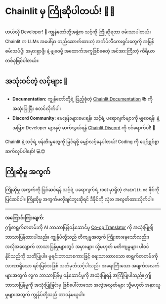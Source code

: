 <!--
CO_OP_TRANSLATOR_METADATA:
{
  "original_hash": "c49526c7abc56b0b5f1e835c1739f18e",
  "translation_date": "2025-08-30T10:45:19+00:00",
  "source_file": "11-agentic-protocols/code_samples/github-mcp/chainlit.md",
  "language_code": "my"
}
-->
# Chainlit မှ ကြိုဆိုပါတယ်! 🚀🤖

ဟယ်လို Developer! 👋 ကျွန်တော်တို့အဖွဲ့က သင့်ကို ကြိုဆိုရတာ ဝမ်းသာပါတယ်။ Chainlit က LLMs အပေါ်မှာ တည်ဆောက်ထားတဲ့ အက်ပ်လီကေးရှင်းတွေကို အမြန်စမ်းသပ်ဖို့၊ အမှားရှာဖို့၊ နဲ့ မျှဝေဖို့ အထောက်အကူဖြစ်စေတဲ့ အင်အားကြီးတဲ့ ကိရိယာတစ်ခုဖြစ်ပါတယ်။

## အသုံးဝင်တဲ့ လင့်များ 🔗

- **Documentation:** ကျွန်တော်တို့ရဲ့ ပြည့်စုံတဲ့ [Chainlit Documentation](https://docs.chainlit.io) 📚 ကို အသုံးပြုပြီး စတင်လိုက်ပါ။
- **Discord Community:** မေးခွန်းများမေးရန်၊ သင့်ရဲ့ ပရောဂျက်များကို မျှဝေရန်၊ နဲ့ အခြား Developer များနှင့် ဆက်သွယ်ရန် [Chainlit Discord](https://discord.gg/k73SQ3FyUh) ကို ဝင်ရောက်ပါ! 💬

Chainlit နဲ့ သင့်ရဲ့ ဖန်တီးမှုတွေကို မြင်ရဖို့ မျှော်လင့်နေပါတယ်! Coding ကို ပျော်ရွှင်စွာ ဆက်လုပ်ပါနော်! 💻😊

## ကြိုဆိုမှု အကွက်

ကြိုဆိုမှု အကွက်ကို ပြင်ဆင်ရန် သင့်ရဲ့ ပရောဂျက်ရဲ့ root မှာရှိတဲ့ `chainlit.md` ဖိုင်ကို ပြင်ဆင်ပါ။ ကြိုဆိုမှု အကွက်မလိုချင်ဘူးဆိုရင် ဒီဖိုင်ကို လုံးဝ အလွတ်ထားလိုက်ပါ။

---

**အကြောင်းကြားချက်**:  
ဤစာရွက်စာတမ်းကို AI ဘာသာပြန်ဝန်ဆောင်မှု [Co-op Translator](https://github.com/Azure/co-op-translator) ကို အသုံးပြု၍ ဘာသာပြန်ထားပါသည်။ ကျွန်ုပ်တို့သည် တိကျမှုအတွက် ကြိုးစားနေသော်လည်း၊ အလိုအလျောက် ဘာသာပြန်မှုများတွင် အမှားများ သို့မဟုတ် မတိကျမှုများ ပါဝင်နိုင်သည်ကို သတိပြုပါ။ မူရင်းဘာသာစကားဖြင့် ရေးသားထားသော စာရွက်စာတမ်းကို အာဏာရှိသော ရင်းမြစ်အဖြစ် သတ်မှတ်သင့်ပါသည်။ အရေးကြီးသော အချက်အလက်များအတွက် လူက ဘာသာပြန်မှု ဝန်ဆောင်မှုကို အသုံးပြုရန် အကြံပြုပါသည်။ ဤဘာသာပြန်မှုကို အသုံးပြုခြင်းမှ ဖြစ်ပေါ်လာသော အလွဲအလွတ်များ သို့မဟုတ် အနားယူမှုများအတွက် ကျွန်ုပ်တို့သည် တာဝန်မယူပါ။